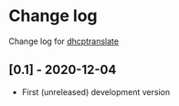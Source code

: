 # Change log
Change log for [dhcptranslate](https://github.com/dogoncouch/dhcptranslate)

## [0.1] - 2020-12-04
- First (unreleased) development version
